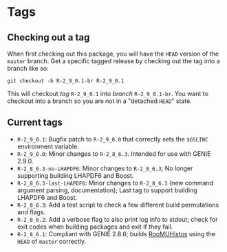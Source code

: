# Tags

## Checking out a tag

When first checking out this package, you will have the `HEAD` version of the
`master` branch. Get a specific tagged release by checking out the tag into a
branch like so:

    git checkout -b R-2_9_0.1-br R-2_9_0.1

This will checkout _tag_ `R-2_9_0.1` into _branch_ `R-2_9_0.1-br`. You want to
checkout into a branch so you are not in a "detached `HEAD`" state.


## Current tags

* `R-2_9_0.1`: Bugfix patch to `R-2_9_0.0` that correctly sets the `$GSLINC`
environment variable.
* `R-2_9_0.0`: Minor changes to `R-2_8_6.3`. Intended for use with GENIE 2.9.0.
* `R-2_8_6.3-no-LHAPDF6`: Minor changes to `R-2_8_6.3`; No longer supporting
building LHAPDF6 and Boost.
* `R-2_8_6.3-last-LHAPDF6`: Minor changes to `R-2_8_6.3` (new command argument
parsing, documentation); Last tag to support building LHAPDF6 and Boost.
* `R-2_8_6.3`: Add a test script to check a few different build permutations 
and flags.
* `R-2_8_6.2`: Add a verbose flag to also print log info to stdout; check for 
exit codes when building packages and exit if they fail.
* `R-2_8_6.1`: Compliant with GENIE 2.8.6; builds 
[RooMUHistos](https://github.com/ManyUniverseAna/RooMUHistos) using the `HEAD`
of `master` correctly.
